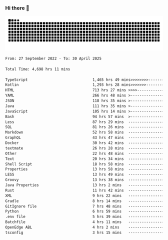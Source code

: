 ### Hi there 👋

<picture>
  <source media="(prefers-color-scheme: dark)" srcset="https://raw.githubusercontent.com/heyline/heyline/output/github-contribution-grid-snake-dark.svg">
  <source media="(prefers-color-scheme: light)" srcset="https://raw.githubusercontent.com/heyline/heyline/output/github-contribution-grid-snake.svg">
  <img alt="github contribution grid snake animation" src="https://raw.githubusercontent.com/heyline/heyline/output/github-contribution-grid-snake.svg">
</picture>

<!--START_SECTION:waka-->

```txt
From: 27 September 2022 - To: 30 April 2025

Total Time: 4,698 hrs 11 mins

TypeScript                             1,465 hrs 49 mins>>>>>>>>-----------------   31.20 %
Kotlin                                 1,293 hrs 28 mins>>>>>>>------------------   27.53 %
HTML                                   713 hrs 27 mins >>>>---------------------   15.19 %
YAML                                   266 hrs 48 mins >------------------------   05.68 %
JSON                                   118 hrs 35 mins >------------------------   02.52 %
Java                                   111 hrs 35 mins >------------------------   02.38 %
JavaScript                             105 hrs 14 mins >------------------------   02.24 %
Bash                                   94 hrs 57 mins  >------------------------   02.02 %
Less                                   87 hrs 29 mins  -------------------------   01.86 %
SQL                                    81 hrs 26 mins  -------------------------   01.73 %
Markdown                               52 hrs 58 mins  -------------------------   01.13 %
GraphQL                                43 hrs 47 mins  -------------------------   00.93 %
Docker                                 30 hrs 42 mins  -------------------------   00.65 %
textmate                               26 hrs 28 mins  -------------------------   00.56 %
Other                                  22 hrs 48 mins  -------------------------   00.49 %
Text                                   20 hrs 34 mins  -------------------------   00.44 %
Shell Script                           18 hrs 58 mins  -------------------------   00.40 %
Properties                             13 hrs 58 mins  -------------------------   00.30 %
LESS                                   13 hrs 49 mins  -------------------------   00.29 %
Groovy                                 13 hrs 38 mins  -------------------------   00.29 %
Java Properties                        13 hrs 2 mins   -------------------------   00.28 %
Rust                                   11 hrs 42 mins  -------------------------   00.25 %
XML                                    9 hrs 22 mins   -------------------------   00.20 %
Gradle                                 8 hrs 14 mins   -------------------------   00.18 %
GitIgnore file                         7 hrs 48 mins   -------------------------   00.17 %
Python                                 6 hrs 59 mins   -------------------------   00.15 %
.env file                              5 hrs 39 mins   -------------------------   00.12 %
Batchfile                              4 hrs 11 mins   -------------------------   00.09 %
OpenEdge ABL                           4 hrs 2 mins    -------------------------   00.09 %
tsconfig                               3 hrs 15 mins   -------------------------   00.07 %
```

<!--END_SECTION:waka-->

